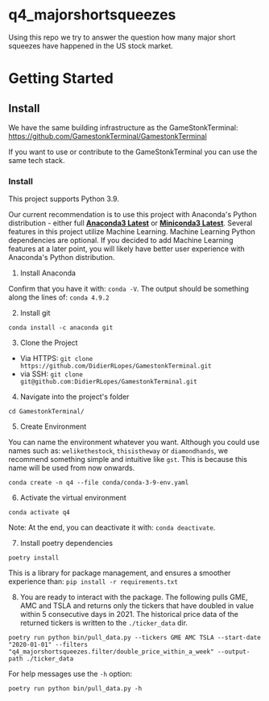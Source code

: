 # q4_majorshortsqueezes
Using this repo we try to answer the question how many major short squeezes have happened in the US stock market.

# Getting Started
## Install

We have the same building infrastructure as the GameStonkTerminal:
https://github.com/GamestonkTerminal/GamestonkTerminal

If you want to use or contribute to the GameStonkTerminal you can use the same tech stack.
### Install

This project supports Python 3.9.

Our current recommendation is to use this project with Anaconda's Python distribution - either full [__Anaconda3 Latest__](https://repo.anaconda.com/archive/) or [__Miniconda3 Latest__](https://repo.anaconda.com/archive/). Several features in this project utilize Machine Learning. Machine Learning Python dependencies are optional. If you decided to add Machine Learning features at a later point, you will likely have better user experience with Anaconda's Python distribution.

1. Install Anaconda

Confirm that you have it with: `conda -V`. The output should be something along the lines of: `conda 4.9.2`

2. Install git

```
conda install -c anaconda git
````

3. Clone the Project

  - Via HTTPS: `git clone https://github.com/DidierRLopes/GamestonkTerminal.git`
  - via SSH:  `git clone git@github.com:DidierRLopes/GamestonkTerminal.git`

4. Navigate into the project's folder

```
cd GamestonkTerminal/
```

5. Create Environment

You can name the environment whatever you want. Although you could use names such as: `welikethestock`, `thisistheway` or `diamondhands`, we recommend something simple and intuitive like `gst`. This is because this name will be used from now onwards.

```
conda create -n q4 --file conda/conda-3-9-env.yaml
````

6. Activate the virtual environment

```
conda activate q4
```

Note: At the end, you can deactivate it with: `conda deactivate`.

7. Install poetry dependencies

```
poetry install
```

This is a library for package management, and ensures a smoother experience than: ``pip install -r requirements.txt``

8.  You are ready to interact with the package.
    The following pulls GME, AMC and TSLA and returns only the tickers
    that have doubled in value within 5 consecutive days in 2021.
    The historical price data of the returned tickers is written to the `./ticker_data` dir.

```
poetry run python bin/pull_data.py --tickers GME AMC TSLA --start-date "2020-01-01" --filters "q4_majorshortsqueezes.filter/double_price_within_a_week" --output-path ./ticker_data
```

For help messages use the `-h` option:
```
poetry run python bin/pull_data.py -h
```

